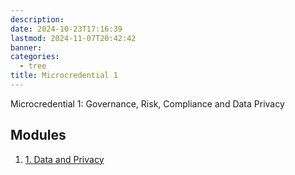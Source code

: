 ```yaml
---
description: 
date: 2024-10-23T17:16:39
lastmod: 2024-11-07T20:42:42
banner: 
categories:
  - tree
title: Microcredential 1
---
```

  
Microcredential 1: Governance, Risk, Compliance and Data Privacy  
  
## Modules  
  
1. [1. Data and Privacy](./1.%20Data%20and%20Privacy/_index.md)  
